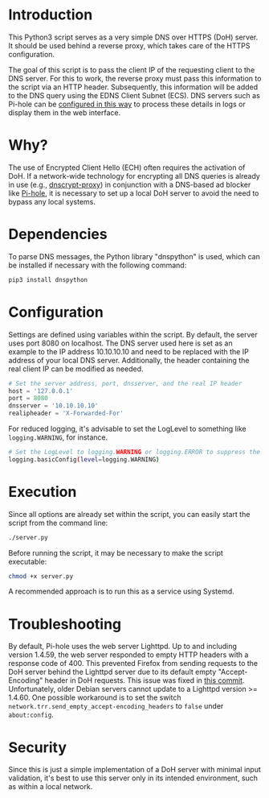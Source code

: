 # Introduction

This Python3 script serves as a very simple DNS over HTTPS (DoH) server. It should be used behind a reverse proxy, which takes care of the HTTPS configuration.

The goal of this script is to pass the client IP of the requesting client to the DNS server. For this to work, the reverse proxy must pass this information to the script via an HTTP header. Subsequently, this information will be added to the DNS query using the EDNS Client Subnet (ECS). DNS servers such as Pi-hole can be [configured in this way](https://docs.pi-hole.net/ftldns/configfile/#block_edns0_ecs) to process these details in logs or display them in the web interface.

# Why?

The use of Encrypted Client Hello (ECH) often requires the activation of DoH. If a network-wide technology for encrypting all DNS queries is already in use (e.g., [dnscrypt-proxy](https://github.com/DNSCrypt/dnscrypt-proxy)) in conjunction with a DNS-based ad blocker like [Pi-hole](https://pi-hole.net/), it is necessary to set up a local DoH server to avoid the need to bypass any local systems.

# Dependencies

To parse DNS messages, the Python library "dnspython" is used, which can be installed if necessary with the following command:

```bash
pip3 install dnspython
```

# Configuration

Settings are defined using variables within the script. By default, the server uses port 8080 on localhost. The DNS server used here is set as an example to the IP address 10.10.10.10 and need to be replaced with the IP address of your local DNS server. Additionally, the header containing the real client IP can be modified as needed.

```python
# Set the server address, port, dnsserver, and the real IP header
host = '127.0.0.1'
port = 8080
dnsserver = '10.10.10.10'
realipheader = 'X-Forwarded-For'
```

For reduced logging, it's advisable to set the LogLevel to something like `logging.WARNING`, for instance.

```bash
# Set the LogLevel to logging.WARNING or logging.ERROR to suppress the output of DNS requests
logging.basicConfig(level=logging.WARNING)
```

# Execution

Since all options are already set within the script, you can easily start the script from the command line:

```bash
./server.py
```

Before running the script, it may be necessary to make the script executable:

```bash
chmod +x server.py
```

A recommended approach is to run this as a service using Systemd.

# Troubleshooting

By default, Pi-hole uses the web server Lighttpd. Up to and including version 1.4.59, the web server responded to empty HTTP headers with a response code of 400. This prevented Firefox from sending requests to the DoH server behind the Lighttpd server due to its default empty "Accept-Encoding" header in DoH requests. This issue was fixed in [this commit](https://github.com/lighttpd/lighttpd1.4/commit/262561f). Unfortunately, older Debian servers cannot update to a Lighttpd version >= 1.4.60. One possible workaround is to set the switch `network.trr.send_empty_accept-encoding_headers` to `false` under `about:config`.

# Security

Since this is just a simple implementation of a DoH server with minimal input validation, it's best to use this server only in its intended environment, such as within a local network.
